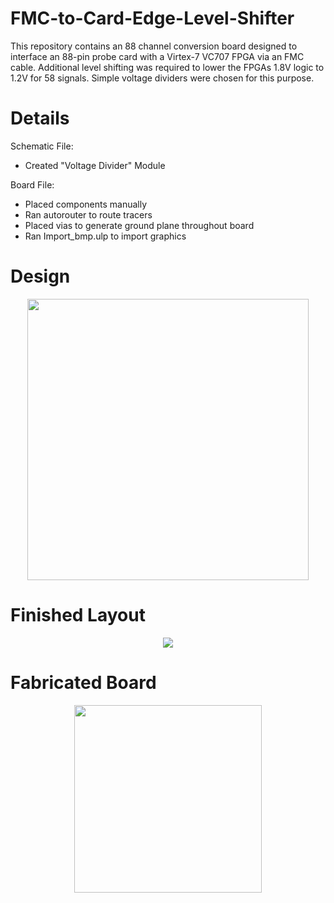 # FMC-to-Card-Edge-Level-Shifter

This repository contains an 88 channel conversion board designed to interface an 88-pin probe card with a Virtex-7 VC707 FPGA via an FMC cable. Additional level shifting was required to lower the FPGAs 1.8V logic to 1.2V for 58 signals. Simple voltage dividers were chosen for this purpose.

# Details

Schematic File:
  - Created "Voltage Divider" Module
  
Board File:
  - Placed components manually
  - Ran autorouter to route tracers
  - Placed vias to generate ground plane throughout board
  - Ran Import_bmp.ulp to import graphics
 
# Design

<p align="center">
  <img src="https://github.com/richardmcmanusjr/FMC-to-Card-Edge-Level-Shifter/blob/main/BlockDiagram.png" width="450">
</p>

# Finished Layout 

<p align="center">
  <img src="https://github.com/richardmcmanusjr/FMC-to-Card-Edge-Level-Shifter/blob/main/F2CE_Social_Preview.png">
</p>

# Fabricated Board

<p align="center">
  <img src="https://user-images.githubusercontent.com/68760258/216797744-696944e2-cc38-4426-9f3e-8261d319e5d4.jpg" width="300">
</p>

